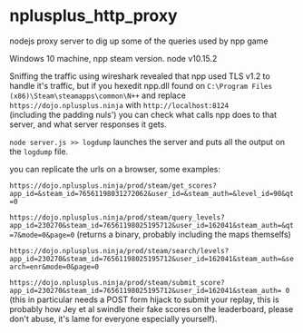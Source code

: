 # nplusplus_http_proxy
nodejs proxy server to dig up some of the queries used by npp game

Windows 10 machine, npp steam version. node v10.15.2

Sniffing the traffic using wireshark revealed that npp used TLS v1.2 to handle it's traffic, but if you hexedit
npp.dll found on `C:\Program Files (x86)\Steam\steamapps\common\N++` and replace `https://dojo.nplusplus.ninja` with `http://localhost:8124       ` (including the padding nuls') you can check what calls npp does to that server, and what server responses it gets.

`node server.js >> logdump` launches the server and puts all the output on the `logdump` file.

you can replicate the urls on a browser, some examples:

`https://dojo.nplusplus.ninja/prod/steam/get_scores?app_id=&steam_id=76561198031272062&user_id=&steam_auth=&level_id=90&qt=0`

`https://dojo.nplusplus.ninja/prod/steam/query_levels?app_id=230270&steam_id=76561198025195712&user_id=162041&steam_auth=&qt=7&mode=0&page=0` (returns a binary, probably including the maps themselfs)

`https://dojo.nplusplus.ninja/prod/steam/search/levels?app_id=230270&steam_id=76561198025195712&user_id=162041&steam_auth=&search=enr&mode=0&page=0`

`https://dojo.nplusplus.ninja/prod/steam/submit_score?app_id=230270&steam_id=76561198025195712&user_id=162041&steam_auth=
0` (this in particular needs a POST form hijack to submit your replay, this is probably how Jey et al swindle their fake scores on the leaderboard, please don't abuse, it's lame for everyone especially yourself).
